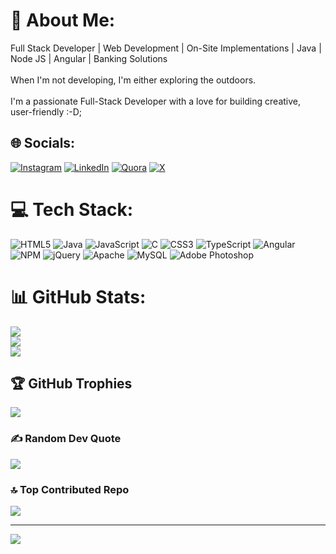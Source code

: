 # 💫 About Me:
Full Stack Developer | Web Development | On-Site Implementations | Java | Node JS | Angular | Banking Solutions <br><br>When I'm not developing, I'm either  exploring the outdoors.<br><br>I'm a passionate Full-Stack Developer with a love for building creative, <br>user-friendly :-D;<br>


## 🌐 Socials:
[![Instagram](https://img.shields.io/badge/Instagram-%23E4405F.svg?logo=Instagram&logoColor=white)](https://instagram.com/prashantamage) [![LinkedIn](https://img.shields.io/badge/LinkedIn-%230077B5.svg?logo=linkedin&logoColor=white)](https://linkedin.com/in/amageprashant) [![Quora](https://img.shields.io/badge/Quora-%23B92B27.svg?logo=Quora&logoColor=white)](https://quora.com/profile/Prashant-Amage) [![X](https://img.shields.io/badge/X-black.svg?logo=X&logoColor=white)](https://x.com/amageprashant) 

# 💻 Tech Stack:
![HTML5](https://img.shields.io/badge/html5-%23E34F26.svg?style=for-the-badge&logo=html5&logoColor=white) ![Java](https://img.shields.io/badge/java-%23ED8B00.svg?style=for-the-badge&logo=openjdk&logoColor=white) ![JavaScript](https://img.shields.io/badge/javascript-%23323330.svg?style=for-the-badge&logo=javascript&logoColor=%23F7DF1E) ![C](https://img.shields.io/badge/c-%2300599C.svg?style=for-the-badge&logo=c&logoColor=white) ![CSS3](https://img.shields.io/badge/css3-%231572B6.svg?style=for-the-badge&logo=css3&logoColor=white) ![TypeScript](https://img.shields.io/badge/typescript-%23007ACC.svg?style=for-the-badge&logo=typescript&logoColor=white) ![Angular](https://img.shields.io/badge/angular-%23DD0031.svg?style=for-the-badge&logo=angular&logoColor=white) ![NPM](https://img.shields.io/badge/NPM-%23CB3837.svg?style=for-the-badge&logo=npm&logoColor=white) ![jQuery](https://img.shields.io/badge/jquery-%230769AD.svg?style=for-the-badge&logo=jquery&logoColor=white) ![Apache](https://img.shields.io/badge/apache-%23D42029.svg?style=for-the-badge&logo=apache&logoColor=white) ![MySQL](https://img.shields.io/badge/mysql-4479A1.svg?style=for-the-badge&logo=mysql&logoColor=white) ![Adobe Photoshop](https://img.shields.io/badge/adobe%20photoshop-%2331A8FF.svg?style=for-the-badge&logo=adobe%20photoshop&logoColor=white)
# 📊 GitHub Stats:
![](https://github-readme-stats.vercel.app/api?username=prashantamage&theme=algolia&hide_border=false&include_all_commits=true&count_private=true)<br/>
![](https://github-readme-streak-stats.herokuapp.com/?user=prashantamage&theme=algolia&hide_border=false)<br/>
![](https://github-readme-stats.vercel.app/api/top-langs/?username=prashantamage&theme=algolia&hide_border=false&include_all_commits=true&count_private=true&layout=compact)

## 🏆 GitHub Trophies
![](https://github-profile-trophy.vercel.app/?username=prashantamage&theme=aura&no-frame=false&no-bg=false&margin-w=4)

### ✍️ Random Dev Quote
![](https://quotes-github-readme.vercel.app/api?type=horizontal&theme=tokyonight)

### 🔝 Top Contributed Repo
![](https://github-contributor-stats.vercel.app/api?username=prashantamage&limit=5&theme=buefy&combine_all_yearly_contributions=true)

---
[![](https://visitcount.itsvg.in/api?id=prashantamage&icon=0&color=5)](https://visitcount.itsvg.in)

<!-- Proudly created with GPRM ( https://gprm.itsvg.in ) -->
